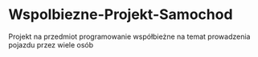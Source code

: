 # Wspolbiezne-Projekt-Samochod
Projekt na przedmiot programowanie współbieżne na temat prowadzenia pojazdu przez wiele osób
